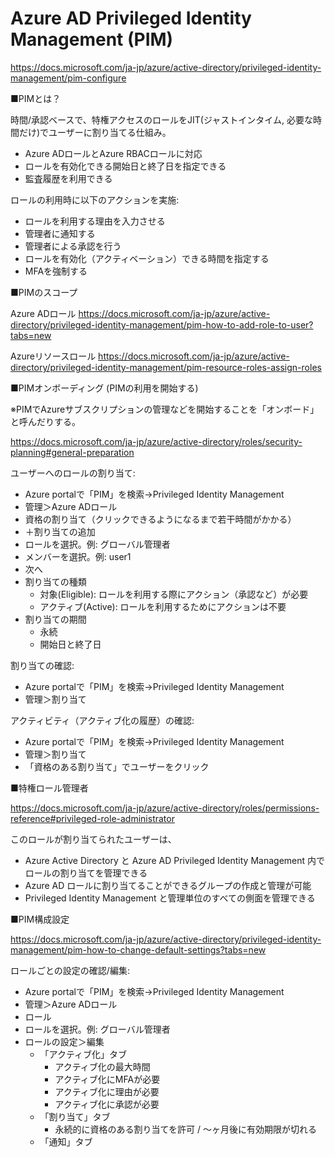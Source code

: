 
# Azure AD Privileged Identity Management (PIM)

https://docs.microsoft.com/ja-jp/azure/active-directory/privileged-identity-management/pim-configure

■PIMとは？

時間/承認ベースで、特権アクセスのロールをJIT(ジャストインタイム, 必要な時間だけ)でユーザーに割り当てる仕組み。

- Azure ADロールとAzure RBACロールに対応
- ロールを有効化できる開始日と終了日を指定できる
- 監査履歴を利用できる

ロールの利用時に以下のアクションを実施:
- ロールを利用する理由を入力させる
- 管理者に通知する
- 管理者による承認を行う
- ロールを有効化（アクティベーション）できる時間を指定する
- MFAを強制する

■PIMのスコープ

Azure ADロール
https://docs.microsoft.com/ja-jp/azure/active-directory/privileged-identity-management/pim-how-to-add-role-to-user?tabs=new

Azureリソースロール
https://docs.microsoft.com/ja-jp/azure/active-directory/privileged-identity-management/pim-resource-roles-assign-roles

<!--
■PIM用語の説明（たとえ）

サーバールームに出入りするための「鍵」がいくつかあるとします。

担当者Aには、いつでも鍵を使えるように、鍵を持たせます。鍵を持たせる期間を決めることができますが、特に期間を決めず、退職するまでずっと鍵を持たせたままにすることもできます。

担当者Bには、鍵を借りる権限があります。必要なときに、申請して、鍵を借りてもらいます。鍵を借りた場合は、数時間以内に返さなければなりません。鍵を借りることができる期間を決めることができますが、特に期間を決めず、退職するまでずっと鍵を借りられるようにすることもできます。

担当者Cは、鍵を持っておらず、鍵を借りる権限もありません。

鍵: ロール

鍵を持たせる: 「アクティブな割り当て」

鍵を借りる権限がある: 「資格のある割り当て」

鍵を借りる: 「アクティブ化」

鍵を持たせる期間 / 鍵を借りることができる期間 : 「割り当ての開始日時・終了日時」

退職するまでずっと鍵を持たせたままにする: 「永続するアクティブな割り当てを許可する」

退職するまでずっと鍵を借りられるようにする: 「永続的な資格のある割り当てを許可する」

鍵を借りる権利がある: 「資格のある」「対象」「Eligible」

借りた鍵を利用できる時間（返却までの時間）: 「アクティブ化の最大期間（時間）」

担当者A、担当者B：割り当てされている（割り当てのメンバーとなっている）Azure ADユーザー

担当者C: 割り当てされていない（割り当てのメンバーとなっていない）Azure ADユーザー

注意: 「アクティブな割り当て」と「アクティブ化」は別のもの
-->

■PIMオンボーディング (PIMの利用を開始する)

※PIMでAzureサブスクリプションの管理などを開始することを「オンボード」と呼んだりする。

https://docs.microsoft.com/ja-jp/azure/active-directory/roles/security-planning#general-preparation


ユーザーへのロールの割り当て:
- Azure portalで「PIM」を検索→Privileged Identity Management 
- 管理＞Azure ADロール
- 資格の割り当て（クリックできるようになるまで若干時間がかかる）
- ＋割り当ての追加
- ロールを選択。例: グローバル管理者
- メンバーを選択。例: user1
- 次へ
- 割り当ての種類
  - 対象(Eligible): ロールを利用する際にアクション（承認など）が必要
  - アクティブ(Active): ロールを利用するためにアクションは不要
- 割り当ての期間
  - 永続
  - 開始日と終了日

割り当ての確認:
- Azure portalで「PIM」を検索→Privileged Identity Management 
- 管理＞割り当て

アクティビティ（アクティブ化の履歴）の確認:
- Azure portalで「PIM」を検索→Privileged Identity Management 
- 管理＞割り当て
- 「資格のある割り当て」でユーザーをクリック

■特権ロール管理者

https://docs.microsoft.com/ja-jp/azure/active-directory/roles/permissions-reference#privileged-role-administrator

このロールが割り当てられたユーザーは、
- Azure Active Directory と Azure AD Privileged Identity Management 内でロールの割り当てを管理できる
- Azure AD ロールに割り当てることができるグループの作成と管理が可能
- Privileged Identity Management と管理単位のすべての側面を管理できる

■PIM構成設定

https://docs.microsoft.com/ja-jp/azure/active-directory/privileged-identity-management/pim-how-to-change-default-settings?tabs=new

ロールごとの設定の確認/編集:
- Azure portalで「PIM」を検索→Privileged Identity Management 
- 管理＞Azure ADロール
- ロール
- ロールを選択。例: グローバル管理者
- ロールの設定＞編集
  - 「アクティブ化」タブ
    - アクティブ化の最大時間
    - アクティブ化にMFAが必要
    - アクティブ化に理由が必要
    - アクティブ化に承認が必要
  - 「割り当て」タブ
    - 永続的に資格のある割り当てを許可 / ～ヶ月後に有効期限が切れる
  - 「通知」タブ
